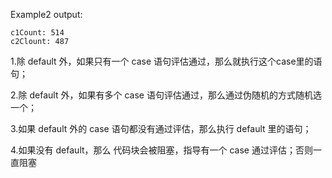 Example2 output:
```
c1Count: 514
c2Clount: 487
```
1.除 default 外，如果只有一个 case 语句评估通过，那么就执行这个case里的语句；

2.除 default 外，如果有多个 case 语句评估通过，那么通过伪随机的方式随机选一个；

3.如果 default 外的 case 语句都没有通过评估，那么执行 default 里的语句；

4.如果没有 default，那么 代码块会被阻塞，指导有一个 case 通过评估；否则一直阻塞